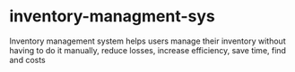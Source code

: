 # inventory-managment-sys
Inventory management system helps users manage their inventory without having to do it manually, reduce losses, increase efficiency, save time, find and costs
